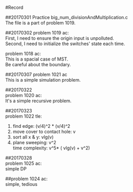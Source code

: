 #Record

##20170301 
Practice big_num_divisionAndMultiplication.c  
The file is a part of problem 1019.  
  
##20170302
problem 1019 ac:  
First, I need to ensure the origin input is unpolluted.  
Second, I need to initialize the switches' state each time.  
  
problem 1018 ac:  
This is a spacial case of MST.  
Be careful about the boundary.  
  
##20170307
problem 1021 ac  
This is a simple simulation problem.  
  
##20170322  
problem 1020 ac:  
It's a simple recursive problem.  
  
##20170323  
problem 1022 tle:  
1. find edge: (v/4)^2 * (v/4)^2  
2. move cover to contact hole: v  
3. sort all x & y: vlg(v)  
4. plane sweeping: v^2  
time complexity: v^5* ( vlg(v) + v^2)  
  
##20170328  
problem 1025 ac:  
simple DP  
  
##problem 1024 ac:  
simple, tedious